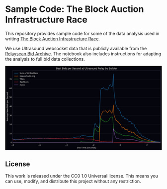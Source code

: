 # Sample Code: The Block Auction Infrastructure Race

This repository provides sample code for some of the data analysis used in writing [The Block Auction Infrastructure Race](https://collective.flashbots.net/t/the-block-auction-arms-race/4734).

We use Ultrasound websocket data that is publicly available from the [Relayscan Bid Archive](https://bidarchive.relayscan.io/index.html). The notebook also includes instructions for adapting the analysis to full bid data collections.

![](./outputs/bids-by-builder.png)

## License
This work is released under the CC0 1.0 Universal license. This means you can use, modify, and distribute this project without any restriction.

